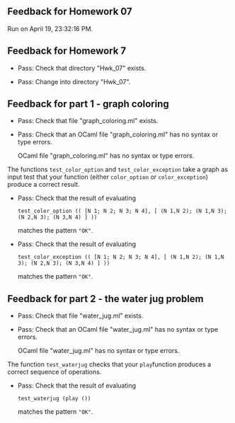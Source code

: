 ## Feedback for Homework 07

Run on April 19, 23:32:16 PM.

## Feedback for Homework 7

+ Pass: Check that directory "Hwk_07" exists.

+ Pass: Change into directory "Hwk_07".

## Feedback for part 1 - graph coloring

+ Pass: Check that file "graph_coloring.ml" exists.

+ Pass: Check that an OCaml file "graph_coloring.ml" has no syntax or type errors.

    OCaml file "graph_coloring.ml" has no syntax or type errors.



The functions ``test_color_option`` and ``test_color_exception`` take a graph as input test that your function (either ``color_option`` or ``color_exception``) produce a correct result.

+ Pass: 
Check that the result of evaluating
   ```
   test_color_option (( [N 1; N 2; N 3; N 4], [ (N 1,N 2); (N 1,N 3); (N 2,N 3); (N 3,N 4) ] )) 
   ```
   matches the pattern `"OK"`.

   




+ Pass: 
Check that the result of evaluating
   ```
   test_color_exception (( [N 1; N 2; N 3; N 4], [ (N 1,N 2); (N 1,N 3); (N 2,N 3); (N 3,N 4) ] )) 
   ```
   matches the pattern `"OK"`.

   




## Feedback for part 2 - the water jug problem

+ Pass: Check that file "water_jug.ml" exists.

+ Pass: Check that an OCaml file "water_jug.ml" has no syntax or type errors.

    OCaml file "water_jug.ml" has no syntax or type errors.



The function ``test_waterjug`` checks that your ``play``function produces a correct sequence of operations.

+ Pass: 
Check that the result of evaluating
   ```
   test_waterjug (play ())
   ```
   matches the pattern `"OK"`.

   




